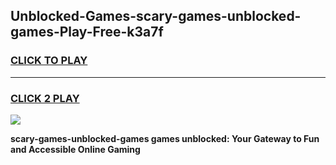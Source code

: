 
## Unblocked-Games-scary-games-unblocked-games-Play-Free-k3a7f
<h3>
<a href="https://premium76.site?title=scary-games-unblocked-games&ref=19M">CLICK TO PLAY</a></h3>
<hr>

<h3>
<a href="https://premium76.site?title=scary-games-unblocked-games&ref=19M">CLICK 2 PLAY</a>
  
</h3>

<a href="https://premium76.site?title=scary-games-unblocked-games&ref=19M"><img src="https://clearcache.store/games.png"></a>


**scary-games-unblocked-games games unblocked: Your Gateway to Fun and Accessible Online Gaming**
